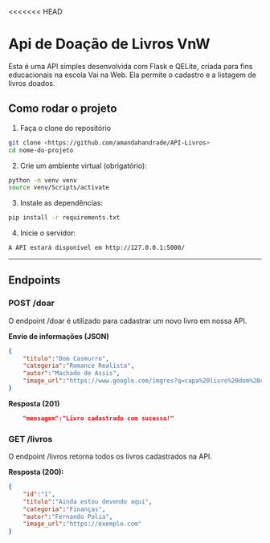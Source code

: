 <<<<<<< HEAD
# Api de Doação de Livros VnW

Esta é uma API simples desenvolvida com Flask e QELite, criada para fins educacionais na escola Vai na Web. Ela permite o cadastro e a listagem de livros doados.

## Como rodar o projeto

1. Faça o clone do repositório
```bash
git clone <https://github.com/amandahandrade/API-Livros>
cd nome-do-projeto
```

2. Crie um ambiente virtual (obrigatório):
```bash
python -m venv venv
source venv/Scripts/activate
```

3. Instale as dependências:
```bash
pip install -r requirements.txt
```

4. Inicie o servidor:
```bash
A API estará disponível em http://127.0.0.1:5000/
```

---

## Endpoints

### POST /doar

O endpoint /doar é utilizado para cadastrar um novo livro em nossa API.

**Envio de informações (JSON)**
```json
{
    "titulo":"Dom Casmurro",
    "categoria":"Romance Realista",
    "autor":"Machado de Assis",
    "image_url":"https://www.google.com/imgres?q=capa%20livro%20dom%20casmurro&imgurl=https%3A%2F%2Fimages.tcdn.com.br%2Fimg%2Fimg_prod%2F1271663%2Fdom_casmurro_edicao_de_luxo_almofadada_89_1_038fb70c564eb50f71ea49f6027e827a.jpg&imgrefurl=https%3A%2F%2Fwww.editoraonline.com.br%2Flivros%2Fdom-casmurro-edicao-de-luxo-almofadada&docid=zL4ph0w3ZNvM1M&tbnid=_Hw9Vf8_pq-ZuM&vet=12ahUKEwjWlZXmwZyMAxUgq5UCHYEcCNEQM3oECBkQAA..i&w=520&h=800&hcb=2&ved=2ahUKEwjWlZXmwZyMAxUgq5UCHYEcCNEQM3oECBkQAA"
}
```

**Resposta (201)**
```json
    "mensagem":"Livro cadastrado com sucesso!"
```

### GET /livros

O endpoint /livros retorna todos os livros cadastrados na API.

**Resposta (200):**
```json
{
    "id":"1",
    "titulo":"Ainda estou devendo aqui",
    "categoria":"Finanças",
    "autor":"Fernando Polia",
    "image_url":"https://exemplo.com"
}
```